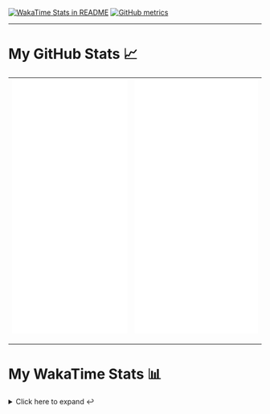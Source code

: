 [![WakaTime Stats in README](https://github.com/LOsioChico/LOsioChico/actions/workflows/waka.yml/badge.svg)](https://github.com/LOsioChico/LOsioChico/actions/workflows/waka.yml) [![GitHub metrics](https://github.com/LOsioChico/LOsioChico/actions/workflows/metrics.yml/badge.svg)](https://github.com/LOsioChico/LOsioChico/actions/workflows/metrics.yml)

---

# My GitHub Stats 📈

| ![](./assets/metrics.svg) | ![](./assets/metrics2.svg) |
| ------------------------- | -------------------------- |

---

# My WakaTime Stats 📊

<details>
<summary>Click here to expand ↩️</summary>
<br>

<!--START_SECTION:waka-->
![Code Time](http://img.shields.io/badge/Code%20Time-2%2C170%20hrs%2011%20mins-blue)

![Lines of code](https://img.shields.io/badge/From%20Hello%20World%20I%27ve%20Written-389.4%20thousand%20lines%20of%20code-blue)

**🐱 My GitHub Data** 

> 📦 690.2 kB Used in GitHub's Storage 
 > 
> 🚫 Not Opted to Hire
 > 
> 📜 28 Public Repositories 
 > 
> 🔑 33 Private Repositories 
 > 
**I'm a Night 🦉** 

```text
🌞 Morning                607 commits         ███░░░░░░░░░░░░░░░░░░░░░░   13.80 % 
🌆 Daytime                1389 commits        ████████░░░░░░░░░░░░░░░░░   31.58 % 
🌃 Evening                1505 commits        █████████░░░░░░░░░░░░░░░░   34.21 % 
🌙 Night                  898 commits         █████░░░░░░░░░░░░░░░░░░░░   20.41 % 
```
📅 **I'm Most Productive on Thursday** 

```text
Monday                   632 commits         ████░░░░░░░░░░░░░░░░░░░░░   14.37 % 
Tuesday                  655 commits         ████░░░░░░░░░░░░░░░░░░░░░   14.89 % 
Wednesday                489 commits         ███░░░░░░░░░░░░░░░░░░░░░░   11.12 % 
Thursday                 805 commits         █████░░░░░░░░░░░░░░░░░░░░   18.30 % 
Friday                   665 commits         ████░░░░░░░░░░░░░░░░░░░░░   15.12 % 
Saturday                 745 commits         ████░░░░░░░░░░░░░░░░░░░░░   16.94 % 
Sunday                   408 commits         ██░░░░░░░░░░░░░░░░░░░░░░░   09.27 % 
```


📊 **This Week I Spent My Time On** 

```text
💬 Programming Languages: 
JavaScript               8 hrs 14 mins       █████████████░░░░░░░░░░░░   52.55 % 
Scala                    2 hrs 59 mins       █████░░░░░░░░░░░░░░░░░░░░   19.01 % 
TypeScript               1 hr 44 mins        ███░░░░░░░░░░░░░░░░░░░░░░   11.12 % 
Python                   39 mins             █░░░░░░░░░░░░░░░░░░░░░░░░   04.16 % 
JSON                     38 mins             █░░░░░░░░░░░░░░░░░░░░░░░░   04.13 % 
```

**I Mostly Code in TypeScript** 

```text
TypeScript               33 repos            █████████████░░░░░░░░░░░░   50.77 % 
Scala                    9 repos             ███░░░░░░░░░░░░░░░░░░░░░░   13.85 % 
JavaScript               7 repos             ███░░░░░░░░░░░░░░░░░░░░░░   10.77 % 
CSS                      5 repos             ██░░░░░░░░░░░░░░░░░░░░░░░   07.69 % 
Java                     2 repos             █░░░░░░░░░░░░░░░░░░░░░░░░   03.08 % 
```




 Last Updated on 05/05/2025 01:12:09 UTC
<!--END_SECTION:waka-->

## </details>
